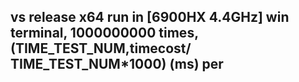 ## vs release x64 run in [6900HX 4.4GHz] win terminal, 1000000000 times, (TIME_TEST_NUM,timecost/ TIME_TEST_NUM*1000) (ms) per

